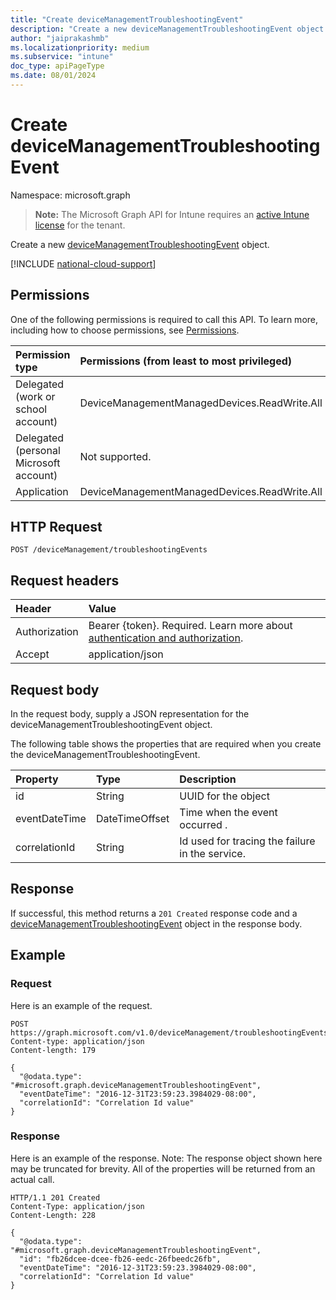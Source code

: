 ```yaml
---
title: "Create deviceManagementTroubleshootingEvent"
description: "Create a new deviceManagementTroubleshootingEvent object."
author: "jaiprakashmb"
ms.localizationpriority: medium
ms.subservice: "intune"
doc_type: apiPageType
ms.date: 08/01/2024
---
```


# Create deviceManagementTroubleshootingEvent

Namespace: microsoft.graph

> **Note:** The Microsoft Graph API for Intune requires an [active Intune license](https://go.microsoft.com/fwlink/?linkid=839381) for the tenant.

Create a new [deviceManagementTroubleshootingEvent](../resources/intune-troubleshooting-devicemanagementtroubleshootingevent.md) object.

[!INCLUDE [national-cloud-support](../../includes/all-clouds.md)]

## Permissions
One of the following permissions is required to call this API. To learn more, including how to choose permissions, see [Permissions](/graph/permissions-reference).

|Permission type|Permissions (from least to most privileged)|
|:---|:---|
|Delegated (work or school account)|DeviceManagementManagedDevices.ReadWrite.All|
|Delegated (personal Microsoft account)|Not supported.|
|Application|DeviceManagementManagedDevices.ReadWrite.All|

## HTTP Request
<!-- {
  "blockType": "ignored"
}
-->
``` http
POST /deviceManagement/troubleshootingEvents
```

## Request headers
|Header|Value|
|:---|:---|
|Authorization|Bearer {token}. Required. Learn more about [authentication and authorization](/graph/auth/auth-concepts).|
|Accept|application/json|

## Request body
In the request body, supply a JSON representation for the deviceManagementTroubleshootingEvent object.

The following table shows the properties that are required when you create the deviceManagementTroubleshootingEvent.

|Property|Type|Description|
|:---|:---|:---|
|id|String|UUID for the object|
|eventDateTime|DateTimeOffset|Time when the event occurred .|
|correlationId|String|Id used for tracing the failure in the service.|



## Response
If successful, this method returns a `201 Created` response code and a [deviceManagementTroubleshootingEvent](../resources/intune-troubleshooting-devicemanagementtroubleshootingevent.md) object in the response body.

## Example

### Request
Here is an example of the request.
``` http
POST https://graph.microsoft.com/v1.0/deviceManagement/troubleshootingEvents
Content-type: application/json
Content-length: 179

{
  "@odata.type": "#microsoft.graph.deviceManagementTroubleshootingEvent",
  "eventDateTime": "2016-12-31T23:59:23.3984029-08:00",
  "correlationId": "Correlation Id value"
}
```

### Response
Here is an example of the response. Note: The response object shown here may be truncated for brevity. All of the properties will be returned from an actual call.
``` http
HTTP/1.1 201 Created
Content-Type: application/json
Content-Length: 228

{
  "@odata.type": "#microsoft.graph.deviceManagementTroubleshootingEvent",
  "id": "fb26dcee-dcee-fb26-eedc-26fbeedc26fb",
  "eventDateTime": "2016-12-31T23:59:23.3984029-08:00",
  "correlationId": "Correlation Id value"
}
```
